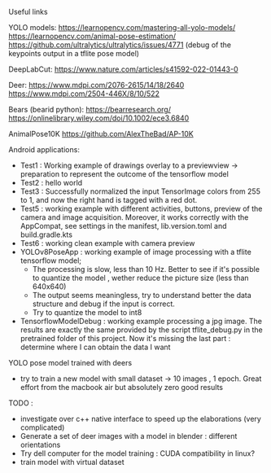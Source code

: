 Useful links

YOLO models:
https://learnopencv.com/mastering-all-yolo-models/
https://learnopencv.com/animal-pose-estimation/
https://github.com/ultralytics/ultralytics/issues/4771 (debug of the keypoints output in a tflite pose model)

DeepLabCut:
https://www.nature.com/articles/s41592-022-01443-0

Deer:
https://www.mdpi.com/2076-2615/14/18/2640
https://www.mdpi.com/2504-446X/8/10/522

Bears (bearid python):
https://bearresearch.org/
https://onlinelibrary.wiley.com/doi/10.1002/ece3.6840

AnimalPose10K
https://github.com/AlexTheBad/AP-10K

Android applications:
- Test1 : Working example of drawings overlay to a previewview -> preparation to represent the outcome of the tensorflow model 
- Test2 : hello world
- Test3 : Successfully normalized the input TensorImage colors from 255 to 1, and now the right hand is tagged with a red dot.
- Test5 : working example with different activities, buttons, preview of the camera and image acquisition. Moreover, it works correctly with the AppCompat, see settings in the manifest, lib.version.toml and build.gradle.kts
- Test6 : working clean example with camera preview
- YOLOv8PoseApp : working example of image processing with a tflite tensorflow model;
  - The processing is slow, less than 10 Hz. Better to see if it's possible to quantize the model , wether reduce the picture size (less than 640x640)
  - The output seems meaningless, try to understand better the data structure and debug if the input is correct.
  - Try to quantize the model to int8
- TensorflowModelDebug : working example processing a jpg image. The results are exactly the same provided by the script tflite_debug.py in the pretrained folder of this project. Now it's missing the last part : determine where I can obtain the data I want

YOLO pose model trained with deers
- try to train a new model with small dataset -> 10 images , 1 epoch. Great effort from the macbook air but absolutely zero good results

TODO : 
- investigate over c++ native interface to speed up the elaborations (very complicated)
- Generate a set of deer images with a model in blender : different orientations
- Try dell computer for the model training : CUDA compatibility in linux?
- train model with virtual dataset
